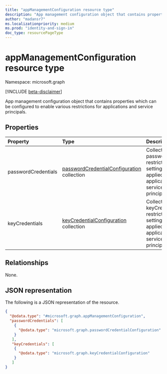 ```yaml
---
title: "appManagementConfiguration resource type"
description: "App management configuration object that contains properties which can be configured to enable various restrictions for applications and service principals."
author: "madansr7"
ms.localizationpriority: medium
ms.prod: "identity-and-sign-in"
doc_type: resourcePageType
---
```


# appManagementConfiguration resource type

Namespace: microsoft.graph

[!INCLUDE [beta-disclaimer](../../includes/beta-disclaimer.md)]

App management configuration object that contains properties which can be configured to enable various restrictions for applications and service principals.

## Properties

| Property            | Type                                                                  | Description                                                                                       |
| :------------------ | :-------------------------------------------------------------------- | :------------------------------------------------------------------------------------------------ |
| passwordCredentials | [passwordCredentialConfiguration](passwordCredentialConfiguration.md) collection | Collection of password restrictions settings to be applied to an application or service principal. |
| keyCredentials | [keyCredentialConfiguration](keyCredentialConfiguration.md) collection | Collection of keyCredential restrictions settings to be applied to an application or service principal. |

## Relationships

None.

## JSON representation

The following is a JSON representation of the resource.

<!-- {
  "blockType": "resource",
  "@odata.type": "microsoft.graph.appManagementConfiguration"
}
-->

```json
{
  "@odata.type": "#microsoft.graph.appManagementConfiguration",
  "passwordCredentials": [
    {
      "@odata.type": "microsoft.graph.passwordCredentialConfiguration"
    }
   ],
   "keyCredentials": [
    {
      "@odata.type": "microsoft.graph.keyCredentialConfiguration"
    }
   ]
}
```

